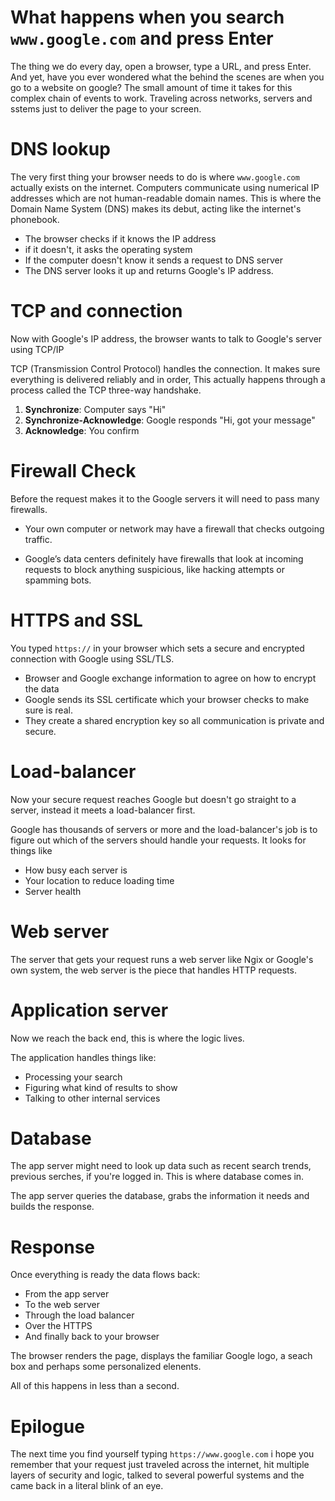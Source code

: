 # What happens when you search ```www.google.com```  and press Enter

The thing we do every day, open a browser, type a URL, and press Enter. And yet, have you ever wondered what the behind the scenes are when you go to a website on google? The small amount of time it takes for this complex chain of events to work. Traveling across networks, servers and sstems just to deliver the page to your screen.

# DNS lookup
The very first thing  your browser needs to do is where ```www.google.com``` actually exists on the internet. Computers communicate using numerical IP addresses which are not human-readable domain names. This is where the Domain Name System (DNS) makes its debut, acting like the internet's phonebook.

- The browser checks if it knows the IP address
- if it doesn't, it asks the operating system
- If the computer doesn't know it sends a request to DNS server
- The DNS server looks it up and returns Google's IP address.

# TCP and connection
Now with Google's IP address, the browser wants to talk to Google's server using TCP/IP

TCP (Transmission Control Protocol) handles the connection. It makes sure everything is delivered reliably and in order, This actually happens through a process called the TCP three-way handshake. 

1. **Synchronize**: Computer says "Hi"
2. **Synchronize-Acknowledge**:  Google responds "Hi, got your message"
3. **Acknowledge**: You confirm

# Firewall Check 
Before the request makes it to the Google servers it will need to pass many firewalls.


- Your own computer or network may have a firewall that checks outgoing traffic.

- Google’s data centers definitely have firewalls that look at incoming requests to block anything suspicious, like hacking attempts or spamming bots.


# HTTPS and SSL 
You typed ```https://``` in your browser which sets a secure and encrypted connection with Google using SSL/TLS.

- Browser and Google exchange information to agree on how to encrypt the data 
- Google sends its SSL certificate which your browser checks to make sure is real.
- They create a shared encryption key so all communication is private and secure.

# Load-balancer 
Now your secure request reaches Google but doesn't go straight to a server, instead it meets a load-balancer first.

Google has thousands of servers or more and the load-balancer's job is to figure out which of the servers should handle your requests. It looks for things like 

- How busy each server is 
- Your location to reduce loading time
- Server health

# Web server

The server that gets your request runs a web server like Ngix or Google's own system, the web server is the piece that handles HTTP requests.


# Application server
Now we reach the back end, this is where the logic lives.

The application handles things like:
- Processing your search
- Figuring what kind of results to show
- Talking to other internal services

# Database
The app server might need to look up data such as recent search trends, previous serches, if you're logged in. This is where database comes in.

The app server queries the database, grabs the information it needs and builds the response.

# Response
Once everything is ready the data flows back:
- From the app server 
- To the web server
- Through the load balancer
- Over the HTTPS
- And finally back to your browser

The browser renders the page, displays the familiar Google logo, a seach box and perhaps some personalized elenents.

All of this happens in less than a second.

# Epilogue
 The next time you find yourself typing ```https://www.google.com``` i hope you remember that your request just traveled across the internet, hit multiple layers of security and logic, talked to several powerful systems and the came back in a literal blink of an eye.

